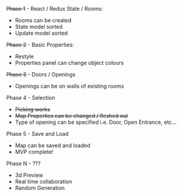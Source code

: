 ~~Phase 1~~ - React / Redux State / Rooms:
* Rooms can be created
* State model sorted
* Update model sorted

~~Phase 2~~ - Basic Properties:
* Restyle
* Properties panel can change object colours

~~Phase 3~~ - Doors / Openings
* Openings can be on walls of existing rooms

Phase 4 - Selection
* ~~Picking works~~
* ~~Map Properties can be changed / fleshed out~~
* Type of opening can be specified i.e. Door, Open Entrance, etc... 

Phase 5 - Save and Load
* Map can be saved and loaded
* MVP complete!

Phase N - ???
* 3d Preview
* Real time collaboration
* Random Generation